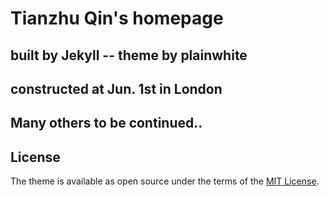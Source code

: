 # Tianzhu Qin's homepage 

## built by Jekyll -- theme by plainwhite

## constructed at Jun. 1st in London

## Many others to be continued..

## License

The theme is available as open source under the terms of the [MIT License](https://opensource.org/licenses/MIT).

